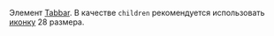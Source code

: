 Элемент [Tabbar](/#!/Tabbar). В качестве `children` рекомендуется использовать [иконку](https://vkcom.github.io/icons) 28 размера.
